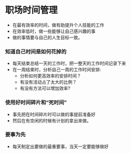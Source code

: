 # 职场时间管理
- 在最有效率的时间，做有助提升个人技能的工作
- 在效率低时，做一些能够让自己感兴趣的事
- 做的事情要与自己的人生目标一致。
### 知道自己时间是如何花掉的
- 每天结束总结一天的工作时，把一整天的工作时间记录下来
- 在一周结束时，分析自己一周的工作时间安排:
  - 分析如何更高效率的安排时间？
  - 有没有活动占了太大的比例？
  - 有没有方法可以增加效率?
### 使用好时间碎片和“死时间”
- 事先把在时间碎片时可以做的事提前准备好
- 然后在有空闲的时候有计划的拿出来做。
### 要事为先
- 每天制定出要做的最重要事，当天一定要能够做好
